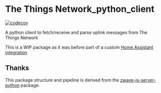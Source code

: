 # The Things Network_python_client

[![codecov](https://codecov.io/gh/angelnu/thethinksnetwork_python_client/graph/badge.svg?token=yUTImnfbUL)](https://codecov.io/gh/angelnu/thethinksnetwork_python_client)

A python client to fetch/receive and parse uplink messages from The Things Network

This is a WIP package as it was before part of a custom [Home Assistant integration](https://github.com/angelnu/home_assistant_thethingsnetwork)

## Thanks

This package structure and pipeline is derived from the [zwave-js-server-python](https://github.com/home-assistant-libs/zwave-js-server-python) package.
